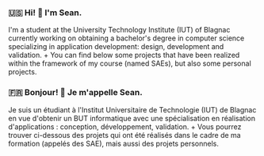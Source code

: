 ### 🇺🇸 Hi! 👋 I'm Sean.

I'm a student at the University Technology Institute (IUT) of Blagnac currently working on obtaining a bachelor's degree in computer science specializing in application development: design, development and validation. +
You can find below some projects that have been realized within the framework of my course (named SAEs), but also some personal projects.

### 🇫🇷 Bonjour! 👋 Je m'appelle Sean.

Je suis un étudiant à l'Institut Universitaire de Technologie (IUT) de Blagnac en vue d'obtenir un BUT informatique avec une spécialisation en réalisation d'applications : conception, développement, validation. +
Vous pourrez trouver ci-dessous des projets qui ont été réalisés dans le cadre de ma formation (appelés des SAE), mais aussi des projets personnels. 




<!--
**Sean0203/Sean0203** is a ✨ _special_ ✨ repository because its `README.md` (this file) appears on your GitHub profile.

Here are some ideas to get you started:

- 🔭 I’m currently working on ...
- 🌱 I’m currently learning ...
- 👯 I’m looking to collaborate on ...
- 🤔 I’m looking for help with ...
- 💬 Ask me about ...
- 📫 How to reach me: ...
- 😄 Pronouns: ...
- ⚡ Fun fact: ...
-->
